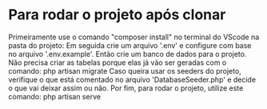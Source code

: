 # Para rodar o projeto após clonar

Primeiramente use o comando "composer install" no terminal do VScode na pasta do projeto:
Em seguida crie um arquivo '.env' e configure com base no arquivo '.env.example'. 
Então crie um banco de dados para o projeto. Não precisa criar as tabelas porque elas já vão ser geradas com o comando: php artisan migrate
Caso queira usar os seeders do projeto, verifique o que está comentado no arquivo 'DatabaseSeeder.php' e decide o que vai deixar assim ou não.
Por fim, para rodar o projeto, utilize este comando: php artisan serve